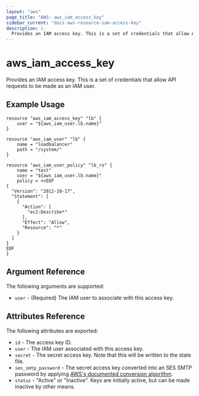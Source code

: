 ```yaml
---
layout: "aws"
page_title: "AWS: aws_iam_access_key"
sidebar_current: "docs-aws-resource-iam-access-key"
description: |-
  Provides an IAM access key. This is a set of credentials that allow API requests to be made as an IAM user.
---
```


# aws\_iam\_access\_key

Provides an IAM access key. This is a set of credentials that allow API requests to be made as an IAM user.

## Example Usage

```
resource "aws_iam_access_key" "lb" {
    user = "${aws_iam_user.lb.name}"
}

resource "aws_iam_user" "lb" {
    name = "loadbalancer"
    path = "/system/"
}

resource "aws_iam_user_policy" "lb_ro" {
    name = "test"
    user = "${aws_iam_user.lb.name}"
    policy = <<EOF
{
  "Version": "2012-10-17",
  "Statement": [
    {
      "Action": [
        "ec2:Describe*"
      ],
      "Effect": "Allow",
      "Resource": "*"
    }
  ]
}
EOF
}
```

## Argument Reference

The following arguments are supported:

* `user` - (Required) The IAM user to associate with this access key.

## Attributes Reference

The following attributes are exported:

* `id` - The access key ID.
* `user` - The IAM user associated with this access key.
* `secret` - The secret access key. Note that this will be written to the state file.
* `ses_smtp_password` - The secret access key converted into an SES SMTP
  password by applying [AWS's documented conversion
  algorithm](https://docs.aws.amazon.com/ses/latest/DeveloperGuide/smtp-credentials.html#smtp-credentials-convert).
* `status` - "Active" or "Inactive". Keys are initially active, but can be made
	inactive by other means.
